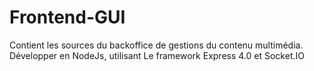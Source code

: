 # Frontend-GUI
Contient les sources du backoffice de gestions du contenu multimédia. Développer en NodeJs, utilisant Le framework Express 4.0 et Socket.IO
